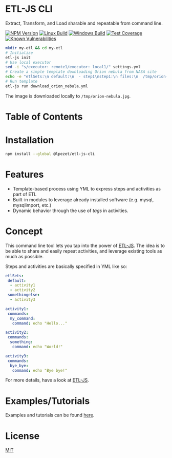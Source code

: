 # ETL-JS CLI

Extract, Transform, and Load sharable and repeatable from command line.

[![NPM Version][npm-image]][npm-url]
[![Linux Build][travis-image]][travis-url]
[![Windows Build][appveyor-image]][appveyor-url]
[![Test Coverage][coveralls-image]][coveralls-url]
[![Known Vulnerabilities][vulnerabilities-image]][vulnerabilities-url]

```bash
mkdir my-etl && cd my-etl
# Initialize
etl-js init
# Use local executor
sed -i "s/executor: remote1/executor: local1/" settings.yml
# Create a simple template downloading Orion nebula from NASA site
echo -e "etlSets:\n default:\n  - step1\nstep1:\n files:\n  /tmp/orion-nebula.jpg:\n   source: https://www.nasa.gov/sites/default/files/thumbnails/image/orion-nebula-xlarge_web.jpg" > download_orion_nebula.yml
# Run template
etl-js run download_orion_nebula.yml
```

The image is downloaded locally to ``/tmp/orion-nebula.jpg``.

# Table of Contents

# Installation

```bash
npm install --global @lpezet/etl-js-cli
```

# Features

* Template-based process using YML to express steps and activities as part of ETL
* Built-in modules to leverage already installed software (e.g. mysql, mysqlimport, etc.)
* Dynamic behavior through the use of *tags* in activities.

# Concept

This command line tool lets you tap into the power of [ETL-JS](https://github.com/lpezet/etl-js).
The idea is to be able to share and easily repeat activities, and leverage existing tools as much as possible.

Steps and activities are basically specified in YML like so:

```yml
etlSets:
 default:
  - activity1
  - activity2
 somethingelse:
  - activity3

activity1:
 commands:
  my_command:
   command: echo "Hello..."

activity2:
 commands:
  something:
   command: echo "World!"

activity3:
 commands:
  bye_bye:
   command: echo "Bye bye!"
```

For more details, have a look at [ETL-JS](https://github.com/lpezet/etl-js).

# Examples/Tutorials

Examples and tutorials can be found [here](examples/README.md).

# License

[MIT](LICENSE)

[npm-image]: https://badge.fury.io/js/%40lpezet%2Fetl-js-cli.svg
[npm-url]: https://npmjs.com/package/@lpezet/etl-js-cli
[travis-image]: https://travis-ci.org/lpezet/etl-js-cli.svg?branch=master
[travis-url]: https://travis-ci.org/lpezet/etl-js-cli
[coveralls-image]: https://coveralls.io/repos/github/lpezet/etl-js-cli/badge.svg?branch=master
[coveralls-url]: https://coveralls.io/github/lpezet/etl-js-cli?branch=master
[appveyor-image]: https://ci.appveyor.com/api/projects/status/hxkr7yml7qhi9jo8?svg=true
[appveyor-url]: https://ci.appveyor.com/project/lpezet/etl-js-cli
[vulnerabilities-image]: https://snyk.io/test/github/lpezet/etl-js-cli/badge.svg
[vulnerabilities-url]: https://snyk.io/test/github/lpezet/etl-js-cli